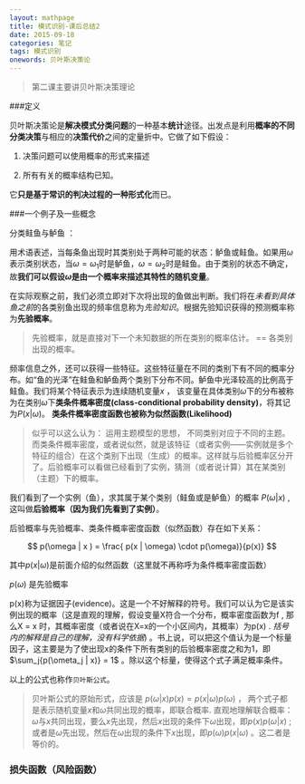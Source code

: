 ```yaml
---
layout: mathpage
title: 模式识别-课后总结2
date: 2015-09-18
categories: 笔记
tags: 模式识别
onewords: 贝叶斯决策论
---
```

> 第二课主要讲贝叶斯决策理论

###定义

贝叶斯决策论是**解决模式分类问题**的一种基本**统计**途径。出发点是利用**概率的不同分类决策**与相应的**决策代价**之间的定量折中。它做了如下假设：

1. 决策问题可以使用概率的形式来描述

2. 所有有关的概率结构已知。

它**只是基于常识的判决过程的一种形式化**而已。

###一个例子及一些概念

分类鲑鱼与鲈鱼 ： 

用术语表述，当每条鱼出现时其类别处于两种可能的状态：鲈鱼或鲑鱼。如果用$\omega$表示类别状态，当$\omega=\omega_1$时是鲈鱼，$\omega = \omega_2$时是鲑鱼。由于类别的状态不确定，故**我们可以假设$\omega$是由一个概率来描述其特性的随机变量**。

在实际观察之前，我们必须立即对下次将出现的鱼做出判断。我们将在*未看到具体鱼之前*的各类别鱼出现的频率信息称为*先验知识*。根据先验知识获得的预测概率称为**先验概率**。

> 先验概率，就是直接对下一个未知数据的所在类别的概率估计。 == 各类别出现的概率。

频率信息之外，还可以获得一些特征。这些特征量在不同的类别下有不同的概率分布。如“鱼的光泽”在鲑鱼和鲈鱼两个类别下分布不同。鲈鱼中光泽较高的比例高于鲑鱼。我们将某个特征表示为连续随机变量$x$ ， 该变量在具体类别$\omega$下的分布被称为在类别$\omega$下**类条件概率密度(class-conditional probability density)**，将其记为$P(x | \omega)$。
**类条件概率密度函数也被称为似然函数(Likelihood)**

> 似乎可以这么认为： 运用主题模型的思想， 不同类别对应于不同的主题。而类条件概率密度，或者说似然，就是该特征（或者实例——实例就是多个特征的组合）在这个类别下出现（生成）的概率。这样就与后验概率区分开了。后验概率可以看做已经看到了实例，猜测（或者说计算）其在某类别（主题）下的概率。

我们看到了一个实例（鱼），求其属于某个类别（鲑鱼或是鲈鱼）的概率 $P(\omega | x )$ , 这叫做**后验概率（因为我们先看到了实例）**。

后验概率与先验概率、类条件概率密度函数（似然函数）存在如下关系：

$$ p(\omega | x ) = \frac{ p(x | \omega) \cdot p(\omega)}{p(x)} $$

其中$p(x| \omega)$是前面介绍的似然函数（这里就不再称呼为条件概率密度函数）

$p(\omega)$ 是先验概率

p(x)称为证据因子(evidence)。这是一个不好解释的符号。我们可以认为它是该实例出现的概率（这是直观的理解，假设变量X符合一个分布，概率密度函数为f , 那么X = x 时，其概率密度（或者说在X=x的一个小区间内，其概率）为p(x) . *括号内的解释是自己的理解，没有科学依据*) 。书上说，可以把这个值认为是一个标量因子，这主要是为了使出现x的条件下所有类别的后验概率密度之和为1，即$\sum_j{p(\ometa_j | x)} = 1$ 。除以这个标量，使得这个式子满足概率条件。

以上的公式也称作`贝叶斯公式`。

> 贝叶斯公式的原始形式，应该是 $p(\omega | x) p(x) = p(x | \omega) p(\omega)$ ， 两个式子都是表示随机变量$x$和$\omega$共同出现的概率，即联合概率. 直观地理解联合概率：$\omega$与$x$共同出现，要么$x$先出现，然后$x$出现的条件下$\omega$出现，即$p(x)p(\omega | x)$ ; 或者是$\omega$先出现，然后在$\omega$出现的条件下$x$出现，即$p(\omega)p(x|\omega)$ 。这二者是等价的。

### 损失函数（风险函数）




